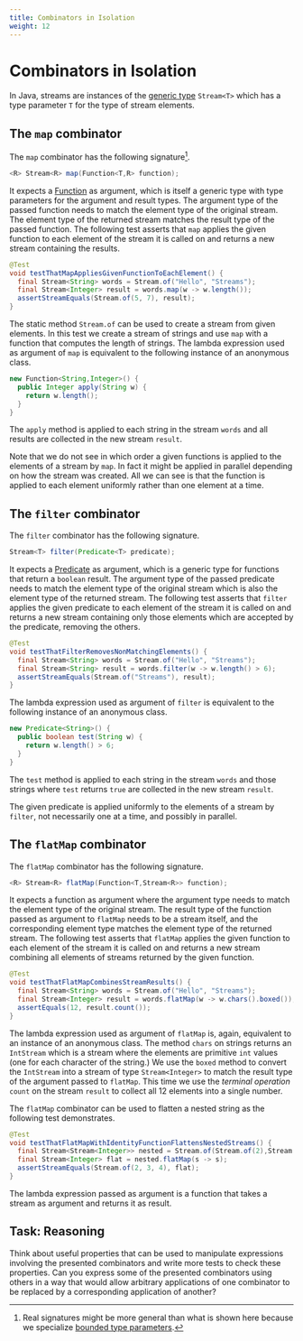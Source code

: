 ```yaml
---
title: Combinators in Isolation
weight: 12
---
```


# Combinators in Isolation

In Java, streams are instances of the
[generic type](https://docs.oracle.com/javase/tutorial/java/generics/types.html)
`Stream<T>` 
which has a type parameter `T` for the type of stream elements.

## The `map` combinator

The `map` combinator has the following signature[^bounds].

[^bounds]: Real signatures might be more general than what is shown here because we specialize
    [bounded type parameters](https://docs.oracle.com/javase/tutorial/java/generics/bounded.html).

```java
<R> Stream<R> map(Function<T,R> function);
```

It expects a 
[Function](https://docs.oracle.com/en/java/javase/14/docs/api/java.base/java/util/function/Function.html)
as argument, which is itself a generic type with type parameters 
for the argument and result types.
The argument type of the passed function needs to match the element type of the original stream.
The element type of the returned stream matches the result type of the passed function.
The following test asserts that `map` applies the given function to each element
of the stream it is called on and returns a new stream containing the results.

```java
@Test
void testThatMapAppliesGivenFunctionToEachElement() {
  final Stream<String> words = Stream.of("Hello", "Streams");
  final Stream<Integer> result = words.map(w -> w.length());
  assertStreamEquals(Stream.of(5, 7), result);
}
```

The static method `Stream.of` can be used to create a stream from given elements.
In this test we create a stream of strings and use `map` with a function
that computes the length of strings.
The lambda expression used as argument of `map` is equivalent to the following
instance of an anonymous class.

```java
new Function<String,Integer>() {
  public Integer apply(String w) {
    return w.length();
  }
}
```

The `apply` method is applied to each string in the stream `words`
and all results are collected in the new stream `result`.

Note that we do not see 
in which order a given functions is applied to the elements of a stream by `map`.
In fact it might be applied in parallel depending on how the stream was created.
All we can see is that the function is applied to each element uniformly
rather than one element at a time.

## The `filter` combinator

The `filter` combinator has the following signature.

```java
Stream<T> filter(Predicate<T> predicate);
```

It expects a
[Predicate](https://docs.oracle.com/en/java/javase/14/docs/api/java.base/java/util/function/Predicate.html)
as argument, which is a generic type for functions that return a `boolean` result.
The argument type of the passed predicate needs to match the element type
of the original stream
which is also the element type of the returned stream.
The following test asserts that `filter` applies the given predicate to each element
of the stream it is called on and returns a new stream containing only those elements
which are accepted by the predicate, removing the others.


```java
@Test
void testThatFilterRemovesNonMatchingElements() {
  final Stream<String> words = Stream.of("Hello", "Streams");
  final Stream<String> result = words.filter(w -> w.length() > 6);
  assertStreamEquals(Stream.of("Streams"), result);
}
```

The lambda expression used as argument of `filter` is equivalent to the following
instance of an anonymous class.

```java
new Predicate<String>() {
  public boolean test(String w) {
    return w.length() > 6;
  }
}
```

The `test` method is applied to each string in the stream `words`
and those strings where `test` returns `true` are collected in the new stream `result`.

The given predicate is applied uniformly to the elements of a stream by `filter`,
not necessarily one at a time, and possibly in parallel.

## The `flatMap` combinator

The `flatMap` combinator has the following signature.

```java
<R> Stream<R> flatMap(Function<T,Stream<R>> function);
```

It expects a function as argument where the argument type needs to match
the element type of the original stream.
The result type of the function passed as argument to `flatMap`
needs to be a stream itself, and the corresponding element type
matches the element type of the returned stream.
The following test asserts that `flatMap` applies the given function to each element
of the stream it is called on and returns a new stream combining all elements of streams
returned by the given function.

```java
@Test
void testThatFlatMapCombinesStreamResults() {
  final Stream<String> words = Stream.of("Hello", "Streams");
  final Stream<Integer> result = words.flatMap(w -> w.chars().boxed());
  assertEquals(12, result.count());
}
```

The lambda expression used as argument of `flatMap` is, again, equivalent to
an instance of an anonymous class.
The method `chars` on strings returns an `IntStream`
which is a stream where the elements are primitive `int` values
(one for each character of the string.)
We use the `boxed` method to convert the `IntStream` 
into a stream of type `Stream<Integer>` 
to match the result type of the argument passed to `flatMap`.
This time we use the *terminal operation* `count` on the stream `result`
to collect all 12 elements into a single number.

The `flatMap` combinator can be used to flatten a nested string
as the following test demonstrates.

```java
@Test
void testThatFlatMapWithIdentityFunctionFlattensNestedStreams() {
  final Stream<Stream<Integer>> nested = Stream.of(Stream.of(2),Stream.of(3,4));
  final Stream<Integer> flat = nested.flatMap(s -> s);
  assertStreamEquals(Stream.of(2, 3, 4), flat);
}
```

The lambda expression passed as argument is a function that
takes a stream as argument and returns it as result.

## Task: Reasoning

Think about useful properties that can be used to manipulate
expressions involving the presented combinators
and write more tests to check these properties.
Can you express some of the presented combinators using others
in a way that would allow arbitrary applications of one combinator
to be replaced by a corresponding application of another?
